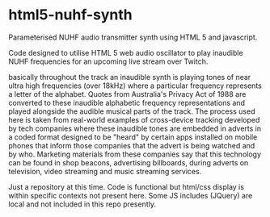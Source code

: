 # html5-nuhf-synth
Parameterised NUHF audio transmitter synth using HTML 5 and javascript.

Code designed to utilise HTML 5 web audio oscillator to play inaudible NUHF frequencies for an upcoming live stream over Twitch.

basically throughout the track an inaudible synth is playing tones of near ultra high frequencies (over 18kHz) where a particular frequency 
represents a letter of the alphabet. Quotes from Australia's Privacy Act of 1988 are converted to these inaudible alphabetic frequency 
representations and played alongside the audible musical parts of the track. The process used here is taken from real-world examples of 
cross-device tracking developed by tech companies where these inaudible tones are embedded in adverts in a coded format designed to be 
"heard" by certain apps installed on mobile phones that inform those companies that the advert is being watched and by who. Marketing
materials from these companies say that this technology can be found in shop beacons, advertising billboards, during adverts on television, 
video streaming and music streaming services.


Just a repository at this time. Code is functional but html/css display is within specific contexts not present here. Some JS includes (JQuery) are local 
and not included in this repo presently.

